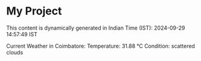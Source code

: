 # My Project

This content is dynamically generated in Indian Time (IST): 2024-09-29 14:57:49 IST


Current Weather in Coimbatore:
Temperature: 31.88 °C
Condition: scattered clouds
